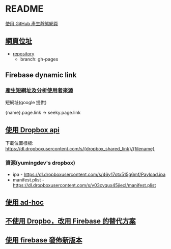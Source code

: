 # README

[使用 GitHub 產生靜態網頁](https://medium.com/%E9%80%B2%E6%93%8A%E7%9A%84-git-git-git/%E5%BE%9E%E9%9B%B6%E9%96%8B%E5%A7%8B-%E7%94%A8github-pages-%E4%B8%8A%E5%82%B3%E9%9D%9C%E6%85%8B%E7%B6%B2%E7%AB%99-fa2ae83e6276)

## [網頁位址](https://s8827255.github.io/seeky/)

* [repository](https://github.com/s8827255/seeky)
  * branch: gh-pages

## Firebase dynamic link

### [產生短網址及分析使用者來源](https://www.letswrite.tw/dynamic-links-ui/)

短網址(google 提供)

{name}.page.link -> seeky.page.link

## [使用 Dropbox api](https://donaldlwu.github.io/donaldwu.github.com/2020/02/18/OTA%E6%B5%81%E7%A8%8B%E6%A6%82%E8%BF%B0/)

下載位置樣板: https://dl.dropboxusercontent.com/s/{dropbox_shared_link}/{filename}

### 資源(yumingdev's dropbox)

* ipa - https://dl.dropboxusercontent.com/s/46y17otx515g6mf/Payload.ipa
* manifest.plist - https://dl.dropboxusercontent.com/s/v03cvqux45jiecl/manifest.plist

## [使用 ad-hoc](https://zhongwei0717.medium.com/ipa-%E7%9A%84-ota-%E4%B9%8B%E6%97%85-%E8%AE%93%E4%BD%A0%E7%9A%84-app-%E4%B8%8D%E9%80%8F%E9%81%8E%E5%85%B6%E4%BB%96%E6%96%B9%E5%BC%8F%E7%9B%B4%E6%8E%A5%E5%AE%89%E8%A3%9D%E5%88%B0%E6%89%8B%E6%A9%9F-749b02f061d7)

## [不使用 Dropbo，改用 Firebase 的替代方案](https://ithelp.ithome.com.tw/articles/10260765?sc=iThelpR)

## [使用 firebase 發佈新版本](https://firebase.google.com/codelabs/appdistribution-udid-collection)
